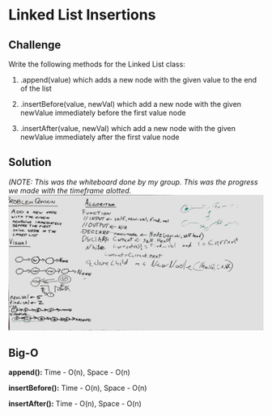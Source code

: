 # Linked List Insertions

## Challenge
Write the following methods for the Linked List class:

1) .append(value) which adds a new node with the given value to the end of the list

2) .insertBefore(value, newVal) which add a new node with the given newValue immediately before the first value node

3) .insertAfter(value, newVal) which add a new node with the given newValue immediately after the first value node

## Solution
*(NOTE: This was the whiteboard done by my group. This was the progress we made with the timeframe alotted.*
![Solution](/assets/ll_insertions.jpeg)

## Big-O
**append():** Time - O(n), Space - O(n)

**insertBefore():** Time - O(n), Space - O(n)

**insertAfter():** Time - O(n), Space - O(n)

